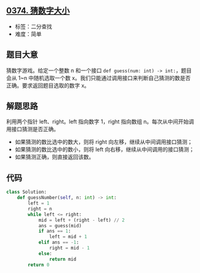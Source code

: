## [0374. 猜数字大小](https://leetcode-cn.com/problems/guess-number-higher-or-lower/)

- 标签：二分查找
- 难度：简单

## 题目大意

猜数字游戏。给定一个整数 n 和一个接口 `def guess(num: int) -> int:`，题目会从 1~n 中随机选取一个数 x。我们只能通过调用接口来判断自己猜测的数是否正确。要求返回题目选取的数字 x。

## 解题思路

利用两个指针 left、right。left 指向数字 1，right 指向数组 n。每次从中间开始调用接口猜测是否正确。

- 如果猜测的数比选中的数大，则将 right 向左移，继续从中间调用接口猜测；
- 如果猜测的数比选中的数小，则将 left 向右移，继续从中间调用的接口猜测；
- 如果猜测正确，则直接返回该数。

## 代码

```Python
class Solution:
    def guessNumber(self, n: int) -> int:
        left = 1
        right = n
        while left <= right:
            mid = left + (right - left) // 2
            ans = guess(mid)
            if ans == 1:
                left = mid + 1
            elif ans == -1:
                right = mid - 1
            else:
                return mid
        return 0
```

